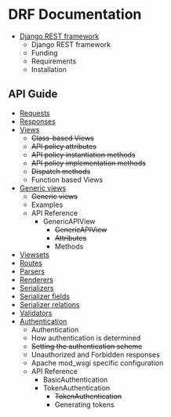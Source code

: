 # DRF Documentation

- [Django REST framework](https://www.django-rest-framework.org/)
  - Django REST framework
  - Funding
  - Requirements
  - Installation

## API Guide

- [Requests](https://www.django-rest-framework.org/api-guide/requests/)
- [Responses](https://www.django-rest-framework.org/api-guide/responses/)
- [Views](https://www.django-rest-framework.org/api-guide/views/)
  - ~~Class-based Views~~
  - ~~API policy attributes~~
  - ~~API policy instantiation methods~~
  - ~~API policy implementation methods~~
  - ~~Dispatch methods~~
  - Function based Views
- [Generic views](https://www.django-rest-framework.org/api-guide/generic-views/)
  - ~~Generic views~~
  - Examples
  - API Reference
    - GenericAPIView
      - ~~GenericAPIView~~
      - ~~Attributes~~
      - Methods
- [Viewsets](https://www.django-rest-framework.org/api-guide/viewsets/)
- [Routes](https://www.django-rest-framework.org/api-guide/routers/)
- [Parsers](https://www.django-rest-framework.org/api-guide/parsers/)
- [Renderers](https://www.django-rest-framework.org/api-guide/renderers/)
- [Serializers](https://www.django-rest-framework.org/api-guide/serializers/)
- [Serializer fields](https://www.django-rest-framework.org/api-guide/fields/)
- [Serializer relations](https://www.django-rest-framework.org/api-guide/relations/)
- [Validators](https://www.django-rest-framework.org/api-guide/validators/)
- [Authentication](https://www.django-rest-framework.org/api-guide/authentication/)
  - Authentication
  - How authentication is determined
  - ~~Setting the authentication scheme~~
  - Unauthorized and Forbidden responses
  - Apache mod_wsgi specific configuration
  - API Reference
    - BasicAuthentication
    - TokenAuthentication
      - ~~TokenAuthentication~~
      - Generating tokens
